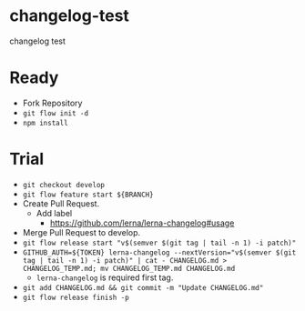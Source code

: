 # changelog-test
changelog test

# Ready
- Fork Repository
- `git flow init -d`
- `npm install`

# Trial
- `git checkout develop`
- `git flow feature start ${BRANCH}`
- Create Pull Request.
    - Add label
        - https://github.com/lerna/lerna-changelog#usage
- Merge Pull Request to develop.
- `git flow release start "v$(semver $(git tag | tail -n 1) -i patch)"`
- `GITHUB_AUTH=${TOKEN} lerna-changelog --nextVersion="v$(semver $(git tag | tail -n 1) -i patch)" | cat - CHANGELOG.md > CHANGELOG_TEMP.md; mv CHANGELOG_TEMP.md CHANGELOG.md`
    - `lerna-changelog` is required first tag.
- `git add CHANGELOG.md && git commit -m "Update CHANGELOG.md"`
- `git flow release finish -p`